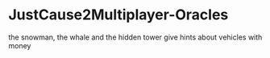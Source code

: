 # JustCause2Multiplayer-Oracles
the snowman, the whale and the hidden tower give hints about vehicles with money
